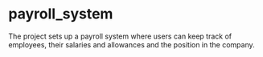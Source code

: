 # payroll_system

The project sets up a payroll system where users can keep track of employees, their salaries and allowances and the position in the company.
